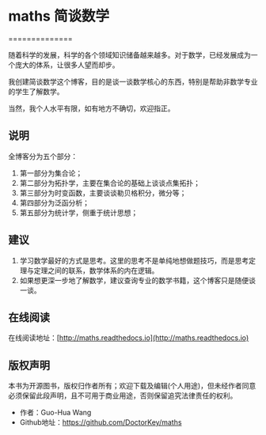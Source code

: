 # maths 简谈数学
==============

随着科学的发展，科学的各个领域知识储备越来越多。对于数学，已经发展成为一个庞大的体系，让很多人望而却步。

我创建简谈数学这个博客，目的是谈一谈数学核心的东西，特别是帮助非数学专业的学生了解数学。

当然，我个人水平有限，如有地方不确切，欢迎指正。

## 说明

全博客分为五个部分：

1. 第一部分为集合论；
2. 第二部分为拓扑学，主要在集合论的基础上谈谈点集拓扑；
3. 第三部分为时变函数，主要谈谈勒贝格积分，微分等；
4. 第四部分为泛函分析；
5. 第五部分为统计学，侧重于统计思想；


## 建议
1. 学习数学最好的方式是思考。这里的思考不是单纯地想做题技巧，而是思考定理与定理之间的联系，数学体系的内在逻辑。
2. 如果想更深一步地了解数学，建议查询专业的数学书籍，这个博客只是随便谈一谈。


## 在线阅读
在线阅读地址：[http://maths.readthedocs.io](http://maths.readthedocs.io)

## 版权声明
本书为开源图书，版权归作者所有；欢迎下载及编辑(个人用途)，但未经作者同意必须保留此段声明，且不可用于商业用途，否则保留追究法律责任的权利。

- 作者：Guo-Hua Wang
- Github地址：https://github.com/DoctorKey/maths

